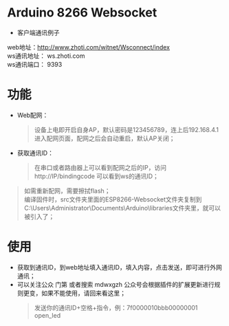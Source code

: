 # Arduino 8266 Websocket
* 客户端通讯例子  

web地址：http://www.zhoti.com/witnet/Wsconnect/index  
ws通讯地址： ws.zhoti.com  
ws通讯端口： 9393  
  
  
  
  
# 功能  
* Web配网：
	> 设备上电即开启自身AP，默认密码是123456789，连上后192.168.4.1进入配网页面，配网之后会自动重启，默认AP关闭；  

* 获取通讯ID：  
	> 在串口或者路由器上可以看到配网之后的IP，访问http://IP/bindingcode 可以看到ws的通讯ID；  


> 如需重新配网，需要擦拭flash；  
> 编译固件时，src文件夹里面的ESP8266-Websocket文件夹复制到C:\Users\Administrator\Documents\Arduino\libraries文件夹里，就可以被引入了；  


# 使用  
* 获取到通讯ID，到web地址填入通讯ID，填入内容，点击发送，即可进行外网通讯；  
* 可以关注公众 门第 或者搜索 mdwxgzh   公众号会根据插件的扩展更新进行规则更变，如果不能使用，请回来看这里；  
	> 发送你的通讯ID+空格+指令，例：7f0000010bbb00000001 open_led